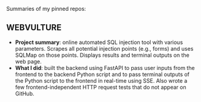 Summaries of my pinned repos:

## WEBVULTURE
- __Project summary__: online automated SQL injection tool with various parameters. Scrapes all potential injection points (e.g., forms) and uses SQLMap on those points. Displays results and terminal outputs on the web page.
- __What I did__: built the backend using FastAPI to pass user inputs from the frontend to the backend Python script and to pass terminal outputs of the Python script to the frontend in real-time using SSE. Also wrote a few frontend-independent HTTP request tests that do not appear on GitHub.

<!---
yxL05/yxL05 is a ✨ special ✨ repository because its `README.md` (this file) appears on your GitHub profile.
You can click the Preview link to take a look at your changes.
--->
